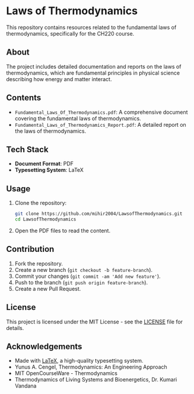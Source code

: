 # Laws of Thermodynamics

This repository contains resources related to the fundamental laws of thermodynamics, specifically for the CH220 course.

## About

The project includes detailed documentation and reports on the laws of thermodynamics, which are fundamental principles in physical science describing how energy and matter interact.

## Contents

- `Fundamental_Laws_Of_Thermodynamics.pdf`: A comprehensive document covering the fundamental laws of thermodynamics.
- `Fundamental_Laws_of_Thermodynamics_Report.pdf`: A detailed report on the laws of thermodynamics.

## Tech Stack

- **Document Format**: PDF
- **Typesetting System**: LaTeX

## Usage

1. Clone the repository:
    ```bash
    git clone https://github.com/mihir2004/LawsofThermodynamics.git
    cd LawsofThermodynamics
    ```

2. Open the PDF files to read the content.

## Contribution

1. Fork the repository.
2. Create a new branch (`git checkout -b feature-branch`).
3. Commit your changes (`git commit -am 'Add new feature'`).
4. Push to the branch (`git push origin feature-branch`).
5. Create a new Pull Request.

## License

This project is licensed under the MIT License - see the [LICENSE](LICENSE) file for details.

## Acknowledgements

- Made with [LaTeX](https://www.latex-project.org/), a high-quality typesetting system.
- Yunus A. Cengel, Thermodynamics: An Engineering Approach
- MIT OpenCourseWare - Thermodynamics
- Thermodynamics of Living Systems and Bioenergetics, Dr. Kumari Vandana



